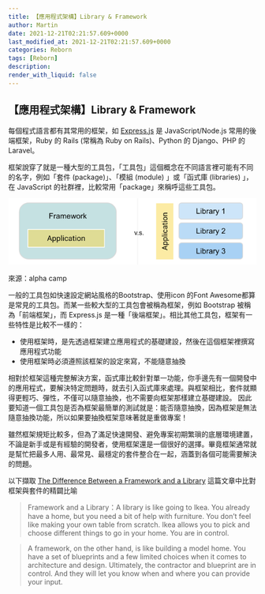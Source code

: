 ```yaml
---
title: 【應用程式架構】Library & Framework
author: Martin
date: 2021-12-21T02:21:57.609+0000
last_modified_at: 2021-12-21T02:21:57.609+0000
categories: Reborn
tags: [Reborn]
description: 
render_with_liquid: false
---
```


## 【應用程式架構】Library & Framework

每個程式語言都有其常用的框架，如 [Express\.js](https://expressjs.com/) 是 JavaScript/Node\.js 常用的後端框架，Ruby 的 Rails \(常稱為 Ruby on Rails\)、Python 的 Django、PHP 的 Laravel。

框架說穿了就是一種大型的工具包，「工具包」這個概念在不同語言裡可能有不同的名字，例如「套件 \(package\)」、「模組 \(module\) 」或「函式庫 \(libraries\) 」，在 JavaScript 的社群裡，比較常用「package」來稱呼這些工具包。


![來源：alpha camp](/assets/2b9d35fad8e1/1*ZWxYKxiUQq3UyZ-c97PsJw.png)

來源：alpha camp

一般的工具包如快速設定網站風格的Bootstrap、使用icon 的Font Awesome都算是常見的工具包。而某一些較大型的工具包會被稱為框架，例如 Bootstrap 被稱為「前端框架」，而 Express\.js 是一種「後端框架」。相比其他工具包，框架有一些特性是比較不一樣的：
- 使用框架時，是先透過框架建立應用程式的基礎建設，然後在這個框架裡撰寫應用程式功能
- 使用框架時必須遵照該框架的設定來寫，不能隨意抽換


相對於框架這種完整解決方案，函式庫比較針對單一功能，你手邊先有一個開發中的應用程式，要解決特定問題時，就去引入函式庫來處理。與框架相比，套件就顯得更輕巧、彈性，不僅可以隨意抽換，也不需要向框架那樣建立基礎建設。
因此要知道一個工具包是否為框架最簡單的測試就是：能否隨意抽換，因為框架是無法隨意抽換功能，所以如果要抽換框架意味著就是重做專案！

雖然框架規矩比較多，但為了滿足快速開發、避免專案初期繁瑣的底層環境建置，不論是新手或是有經驗的開發者，使用框架還是一個很好的選擇。畢竟框架通常就是幫忙把最多人用、最常見、最穩定的套件整合在一起，涵蓋到各個可能需要解決的問題。

以下擷取 [The Difference Between a Framework and a Library](https://www.freecodecamp.org/news/the-difference-between-a-framework-and-a-library-bd133054023f/) 這篇文章中比對框架與套件的精闢比喻


> Framework and a Library：A library is like going to Ikea\. You already have a home, but you need a bit of help with furniture\. You don’t feel like making your own table from scratch\. Ikea allows you to pick and choose different things to go in your home\. You are in control\. 





> A framework, on the other hand, is like building a model home\. You have a set of blueprints and a few limited choices when it comes to architecture and design\. Ultimately, the contractor and blueprint are in control\. And they will let you know when and where you can provide your input\. 







